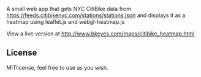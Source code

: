 A small web app that gets NYC CitiBike data from https://feeds.citibikenyc.com/stations/stations.json and 
displays it as a heatmap using leaflet.js and webgl-heatmap.js

View a live version at http://www.bkeyes.com/maps/citibike_heatmap.html


## License
MITlicense, feel free to use as you wish.
